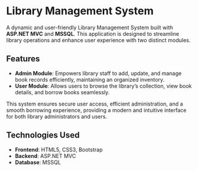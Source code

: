 # Library Management System

A dynamic and user-friendly Library Management System built with **ASP.NET MVC** and **MSSQL**. This application is designed to streamline library operations and enhance user experience with two distinct modules.

## Features

- **Admin Module**: Empowers library staff to add, update, and manage book records efficiently, maintaining an organized inventory.
- **User Module**: Allows users to browse the library’s collection, view book details, and borrow books seamlessly.

This system ensures secure user access, efficient administration, and a smooth borrowing experience, providing a modern and intuitive interface for both library administrators and users.

## Technologies Used

- **Frontend**: HTML5, CSS3, Bootstrap
- **Backend**: ASP.NET MVC
- **Database**: MSSQL
